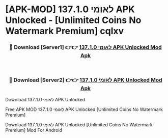 # [APK-MOD] לאומי 137.1.0 APK Unlocked - [Unlimited Coins No Watermark Premium] cqlxv



<div align="center">
<h3>🔴 Download [Server1] 👉👉 <a href="https://momento.my/?title=לאומי_137.1.0_APK_Unlocked">לאומי 137.1.0 APK Unlocked Mod Apk</a></h3><br>

<h3>🔴 Download [Server2] 👉👉 <a href="https://momento.my/?title=לאומי_137.1.0_APK_Unlocked">לאומי 137.1.0 APK Unlocked Mod Apk</a></h3>
</div>



Download לאומי 137.1.0 APK Unlocked 

Free APK MOD לאומי 137.1.0 APK Unlocked [Unlimited Coins No Watermark Premium]

Download לאומי 137.1.0 APK Unlocked [Unlimited Coins No Watermark Premium] Mod For Android
